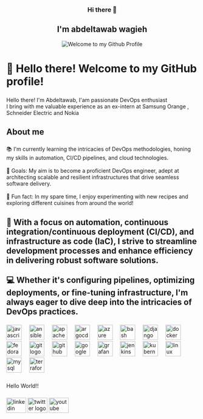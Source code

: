 <!-- "Hero" Header -->
<div align="center">
	
### Hi there 👋
## I'm abdeltawab wagieh

<div align="center">
<p align="center">
  <img src="https://github.com/BrunnerLivio/brunnerlivio/blob/master/images/welcome.png?raw=true" style="max-width: 100%;" alt="Welcome to my Github Profile" />
<h1 align="left">👋 Hello there! Welcome to my GitHub profile!</h1>

###

<p align="left">Hello there! I'm Abdeltawab, I'am passionate DevOps enthusiast <br>I bring with me valuable experience as an ex-intern at Samsung Orange , Schneider Electric and Nokia </p>

###

<h2 align="left">About me</h2>

###

<p align="left">📚 I'm currently learning the intricacies of DevOps methodologies, honing my skills in automation, CI/CD pipelines, and cloud technologies.<br><br>🎯 Goals: My aim is to become a proficient DevOps engineer, adept at architecting scalable and resilient infrastructures that drive seamless software delivery.<br><br>🎲 Fun fact: In my spare time, I enjoy experimenting with new recipes and exploring different cuisines from around the world!</p>

###

<h2 align="left">🚀 With a focus on automation, continuous integration/continuous deployment (CI/CD), and infrastructure as code (IaC), I strive to streamline development processes and enhance efficiency in delivering robust software solutions.<br><br>💻 Whether it's configuring pipelines, optimizing deployments, or fine-tuning infrastructure, I'm always eager to dive deep into the intricacies of DevOps practices.</h2>

###

<div align="left">
  <img src="https://cdn.jsdelivr.net/gh/devicons/devicon/icons/javascript/javascript-original.svg" height="40" alt="javascript logo"  />
  <img width="12" />
  <img src="https://cdn.jsdelivr.net/gh/devicons/devicon/icons/ansible/ansible-original.svg" height="40" alt="ansible logo"  />
  <img width="12" />
  <img src="https://cdn.jsdelivr.net/gh/devicons/devicon/icons/apache/apache-original.svg" height="40" alt="apache logo"  />
  <img width="12" />
  <img src="https://cdn.jsdelivr.net/gh/devicons/devicon/icons/argocd/argocd-original.svg" height="40" alt="argocd logo"  />
  <img width="12" />
  <img src="https://cdn.jsdelivr.net/gh/devicons/devicon/icons/azure/azure-original.svg" height="40" alt="azure logo"  />
  <img width="12" />
  <img src="https://cdn.jsdelivr.net/gh/devicons/devicon/icons/bash/bash-original.svg" height="40" alt="bash logo"  />
  <img width="12" />
  <img src="https://cdn.jsdelivr.net/gh/devicons/devicon/icons/django/django-plain.svg" height="40" alt="django logo"  />
  <img width="12" />
  <img src="https://cdn.jsdelivr.net/gh/devicons/devicon/icons/docker/docker-original.svg" height="40" alt="docker logo"  />
  <img width="12" />
  <img src="https://cdn.jsdelivr.net/gh/devicons/devicon/icons/fedora/fedora-original.svg" height="40" alt="fedora logo"  />
  <img width="12" />
  <img src="https://cdn.jsdelivr.net/gh/devicons/devicon/icons/git/git-original.svg" height="40" alt="git logo"  />
  <img width="12" />
  <img src="https://cdn.jsdelivr.net/gh/devicons/devicon/icons/github/github-original.svg" height="40" alt="github logo"  />
  <img width="12" />
  <img src="https://cdn.jsdelivr.net/gh/devicons/devicon/icons/googlecloud/googlecloud-original.svg" height="40" alt="googlecloud logo"  />
  <img width="12" />
  <img src="https://cdn.jsdelivr.net/gh/devicons/devicon/icons/grafana/grafana-original.svg" height="40" alt="grafana logo"  />
  <img width="12" />
  <img src="https://cdn.jsdelivr.net/gh/devicons/devicon/icons/jenkins/jenkins-line.svg" height="40" alt="jenkins logo"  />
  <img width="12" />
  <img src="https://cdn.jsdelivr.net/gh/devicons/devicon/icons/kubernetes/kubernetes-plain.svg" height="40" alt="kubernetes logo"  />
  <img width="12" />
  <img src="https://cdn.jsdelivr.net/gh/devicons/devicon/icons/linux/linux-original.svg" height="40" alt="linux logo"  />
  <img width="12" />
  <img src="https://cdn.jsdelivr.net/gh/devicons/devicon/icons/mysql/mysql-original.svg" height="40" alt="mysql logo"  />
  <img width="12" />
  <img src="https://cdn.jsdelivr.net/gh/devicons/devicon/icons/terraform/terraform-original.svg" height="40" alt="terraform logo"  />
</div>

###

<p align="left">Hello World!!</p>

###

<div align="left">
  <img src="https://www.linkedin.com/in/abdeltawab-wagieh-825958226//profile-readme-generator/master/src/assets/icons/social/linkedin/default.svg" width="52" height="40" alt="linkedin logo"  />
  <img src="https://raw.githubusercontent.com/maurodesouza/profile-readme-generator/master/src/assets/icons/social/twitter/default.svg" width="52" height="40" alt="twitter logo"  />
  <img src="https://raw.githubusercontent.com/maurodesouza/profile-readme-generator/master/src/assets/icons/social/youtube/default.svg" width="52" height="40" alt="youtube logo"  />
</div>


